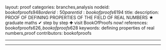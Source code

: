 layout: proof
categories: branches,analysis
nodeid: bookofproofs$948
orderid: 50
parentid: bookofproofs$6194
title: 
description: PROOF OF DEFINING PROPERTIES OF THE FIELD OF REAL NUMBERS &#9733; graduate maths &#10004; step by step &#10010; visit BookOfProofs now!
references: bookofproofs$626,bookofproofs$628
keywords: defining properties of real numbers,proof
contributors: bookofproofs

---


---
